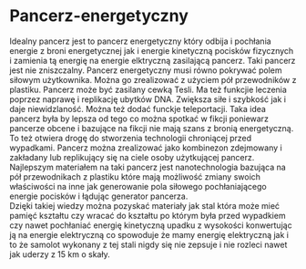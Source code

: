 # Pancerz-energetyczny
Idealny pancerz jest to pancerz energetyczny który odbija i pochłania energie z broni energetycznej jak i energie kinetyczną pocisków fizycznych i zamienia tą energię na energie elktryczną zasilającą pancerz. Taki pancerz jest nie zniszczalny. Pancerz energetyczny musi równo pokrywać polem siłowym użytkownika. Można go zrealizować z użyciem pół przewodników z plastiku. Pancerz może być zasilany cewką Tesli. Ma też funkcjie leczenia poprzez naprawę i replikację ubytków DNA. Zwiększa siłe i szybkość jak i daje niewidzlaność. Można też dodać funckje teleportacji. Taka idea pancerz była by lepsza od tego co można spotkać w fikcji poniewarz pancerze obcene i bazujące na fikcji nie mają szans z bronią energetyczną. To też otwiera drogę do stworzenia technologii chroniącej przed wypadkami. Pancerz można zrealizować jako kombinezon zdejmowany i zakładany lub replikujący się na ciele osoby użytkującej pancerz. Najlepszym materiałem na taki pancerz jest nanotechnologia bazująca na pół przewodnikach z plastiku które mają możliwość zmiany swoich właściwości na inne jak generowanie pola siłowego pochłaniającego energie pocisków i łądując generator pancerza.   
Dzięki takiej wiedzy można pozyskać materiały jak stal która może mieć pamięć kształtu czy wracać do kształtu po którym była przed wypadkiem czy nawet pochłaniać energię kinetyczną upadku z wysokości konwertując ją na energie elektryczną co spowoduje że mamy energię elektryczną jak i to że samolot wykonany z tej stali nigdy się nie zepsuje i nie rozleci nawet jak uderzy z 15 km o skały. 
